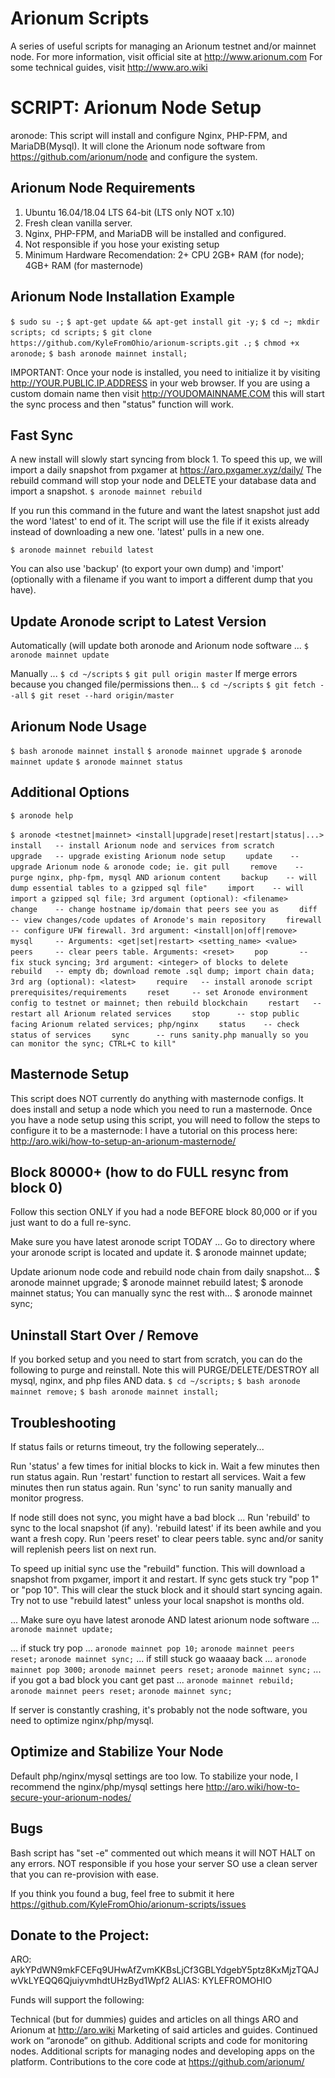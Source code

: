 # Arionum Scripts

A series of useful scripts for managing an Arionum testnet and/or mainnet node.
For more information, visit official site at http://www.arionum.com
For some technical guides, visit http://www.aro.wiki

# SCRIPT: Arionum Node Setup

aronode: This script will install and configure Nginx, PHP-FPM, and MariaDB(Mysql).
It will clone the Arionum node software from https://github.com/arionum/node and configure the system.

## Arionum Node Requirements
1. Ubuntu 16.04/18.04 LTS 64-bit (LTS only NOT x.10)
2. Fresh clean vanilla server.
3. Nginx, PHP-FPM, and MariaDB will be installed and configured.
4. Not responsible if you hose your existing setup
5. Minimum Hardware Recomendation: 2+ CPU 2GB+ RAM (for node); 4GB+ RAM (for masternode)

## Arionum Node Installation Example
`$ sudo su -;`
`$ apt-get update && apt-get install git -y;`
`$ cd ~; mkdir scripts; cd scripts;`
`$ git clone https://github.com/KyleFromOhio/arionum-scripts.git .;`
`$ chmod +x aronode;`
`$ bash aronode mainnet install;`

IMPORTANT: Once your node is installed, you need to initialize it by visiting http://YOUR.PUBLIC.IP.ADDRESS in your web browser. If you are using a custom domain name then visit http://YOUDOMAINNAME.COM this will start the sync process and then "status" function will work.

## Fast Sync
A new install will slowly start syncing from block 1. To speed this up, we will import a daily snapshot from pxgamer at https://aro.pxgamer.xyz/daily/ The rebuild command will stop your node and DELETE your database data and import a snapshot.
`$ aronode mainnet rebuild`

If you run this command in the future and want the latest snapshot just add the word 'latest' to end of it. The script will use the file if it exists already instead of downloading a new one. 'latest' pulls in a new one.

`$ aronode mainnet rebuild latest`

You can also use 'backup' (to export your own dump) and 'import' (optionally with a filename if you want to import a different dump that you have).

## Update Aronode script to Latest Version

Automatically (will update both aronode and Arionum node software ...
`$ aronode mainnet update`

Manually ...
`$ cd ~/scripts`
`$ git pull origin master`
If merge errors because you changed file/permissions then...
`$ cd ~/scripts`
`$ git fetch --all`
`$ git reset --hard origin/master`

## Arionum Node Usage
`$ bash aronode mainnet install`
`$ aronode mainnet upgrade`
`$ aronode mainnet update`
`$ aronode mainnet status`

## Additional Options
`$ aronode help`

`$ aronode <testnet|mainnet> <install|upgrade|reset|restart|status|...>`
`    install   -- install Arionum node and services from scratch`
`    upgrade   -- upgrade existing Arionum node setup`
`    update    -- upgrade Arionum node & aronode code; ie. git pull`
`    remove    -- purge nginx, php-fpm, mysql AND arionum content`
`    backup    -- will dump essential tables to a gzipped sql file"`
`    import    -- will import a gzipped sql file; 3rd argument (optional): <filename>`
`    change    -- change hostname ip/domain that peers see you as`
`    diff      -- view changes/code updates of Aronode's main repository`
`    firewall  -- configure UFW firewall. 3rd argument: <install|on|off|remove>`
`    mysql     -- Arguments: <get|set|restart> <setting_name> <value>`
`    peers     -- clear peers table. Arguments: <reset>`
`    pop       -- fix stuck syncing; 3rd argument: <integer> of blocks to delete`
`    rebuild   -- empty db; download remote .sql dump; import chain data; 3rd arg (optional): <latest>`
`    require   -- install aronode script prerequisites/requirements`
`    reset     -- set Aronode environment config to testnet or mainnet; then rebuild blockchain`
`    restart   -- restart all Arionum related services`
`    stop      -- stop public facing Arionum related services; php/nginx`
`    status    -- check status of services`
`    sync      -- runs sanity.php manually so you can monitor the sync; CTRL+C to kill"`

## Masternode Setup
This script does NOT currently do anything with masternode configs. It does install and setup a node which you need to run a masternode. Once you have a node setup using this script, you will need to follow the steps to configure it to be a masternode: I have a tutorial on this process here: http://aro.wiki/how-to-setup-an-arionum-masternode/

## Block 80000+ (how to do FULL resync from block 0)
Follow this section ONLY if you had a node BEFORE block 80,000 or if you just want to do a full re-sync.

Make sure you have latest aronode script TODAY ...
Go to directory where your aronode script is located and update it.
$ aronode mainnet update;

Update arionum node code and rebuild node chain from daily snapshot...
$ aronode mainnet upgrade;
$ aronode mainnet rebuild latest;
$ aronode mainnet status;
You can manually sync the rest with...
$ aronode mainnet sync;

## Uninstall Start Over / Remove
If you borked setup and you need to start from scratch, you can do the following to purge and reinstall.
Note this will PURGE/DELETE/DESTROY all mysql, nginx, and php files AND data.
`$ cd ~/scripts;`
`$ bash aronode mainnet remove;`
`$ bash aronode mainnet install;`

## Troubleshooting
If status fails or returns timeout, try the following seperately...

Run 'status' a few times for initial blocks to kick in. Wait a few minutes then run status again.
Run 'restart' function to restart all services. Wait a few minutes then run status again.
Run 'sync' to run sanity manually and monitor progress.

If node still does not sync, you might have a bad block ...
Run 'rebuild' to sync to the local snapshot (if any). 'rebuild latest' if its been awhile and you want a fresh copy.
Run 'peers reset' to clear peers table. sync and/or sanity will replenish peers list on next run.

To speed up initial sync use the "rebuild" function. This will download a snapshot from pxgamer, import it and restart.
If sync gets stuck try "pop 1" or "pop 10". This will clear the stuck block and it should start syncing again.
Try not to use "rebuild latest" unless your local snapshot is months old.

... Make sure oyu have latest aronode AND latest arionum node software ...
`aronode mainnet update;`

... if stuck try pop ...
`aronode mainnet pop 10;`
`aronode mainnet peers reset;`
`aronode mainnet sync;`
... if still stuck go waaaay back ...
`aronode mainnet pop 3000;`
`aronode mainnet peers reset;`
`aronode mainnet sync;`
... if you got a bad block you cant get past ...
`aronode mainnet rebuild;`
`aronode mainnet peers reset;`
`aronode mainnet sync;`

If server is constantly crashing, it's probably not the node software, you need to optimize nginx/php/mysql.

## Optimize and Stabilize Your Node
Default php/nginx/mysql settings are too low. To stabilize your node, I recommend the nginx/php/mysql settings here http://aro.wiki/how-to-secure-your-arionum-nodes/

## Bugs
Bash script has "set -e" commented out which means it will NOT HALT on any errors. NOT responsible if you hose your server SO use a clean server that you can re-provision with ease.

If you think you found a bug, feel free to submit it here https://github.com/KyleFromOhio/arionum-scripts/issues

## Donate to the Project:
ARO: aykYPdWN9mkFCEFq9UHwAfZvmKKBsLjCf3GBLYdgebY5ptz8KxMjzTQAJwVkLYEQQ6QjuiyvmhdtUHzByd1Wpf2
ALIAS: KYLEFROMOHIO

Funds will support the following:

Technical (but for dummies) guides and articles on all things ARO and Arionum at http://aro.wiki
Marketing of said articles and guides.
Continued work on “aronode” on github.
Additional scripts and code for monitoring nodes.
Additional scripts for managing nodes and developing apps on the platform.
Contributions to the core code at https://github.com/arionum/
